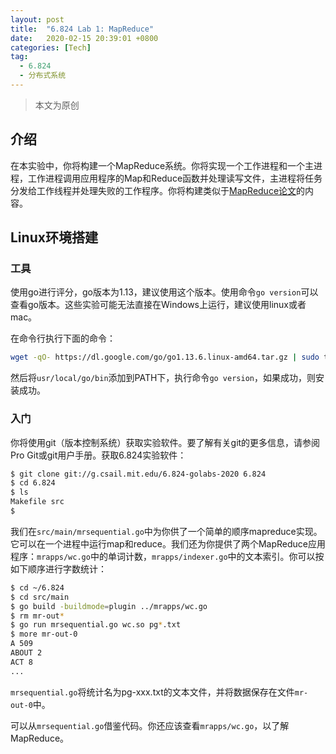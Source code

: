 ```yaml
---
layout: post
title:  "6.824 Lab 1: MapReduce"
date:   2020-02-15 20:39:01 +0800
categories: [Tech]
tag: 
  - 6.824
  - 分布式系统
---
```


>本文为原创

## 介绍

在本实验中，你将构建一个MapReduce系统。你将实现一个工作进程和一个主进程，工作进程调用应用程序的Map和Reduce函数并处理读写文件，主进程将任务分发给工作线程并处理失败的工作程序。你将构建类似于[MapReduce论文](http://research.google.com/archive/mapreduce-osdi04.pdf)的内容。

## Linux环境搭建

### 工具

使用go进行评分，go版本为1.13，建议使用这个版本。使用命令`go version`可以查看go版本。这些实验可能无法直接在Windows上运行，建议使用linux或者mac。

在命令行执行下面的命令：

```bash
wget -qO- https://dl.google.com/go/go1.13.6.linux-amd64.tar.gz | sudo tar xz -C /usr/local
```

然后将`usr/local/go/bin`添加到PATH下，执行命令`go version`，如果成功，则安装成功。

### 入门

你将使用git（版本控制系统）获取实验软件。要了解有关git的更多信息，请参阅Pro Git或git用户手册。获取6.824实验软件：

```bash
$ git clone git://g.csail.mit.edu/6.824-golabs-2020 6.824
$ cd 6.824
$ ls
Makefile src
$
```

我们在`src/main/mrsequential.go`中为你供了一个简单的顺序mapreduce实现。它可以在一个进程中运行map和reduce。我们还为你提供了两个MapReduce应用程序：`mrapps/wc.go`中的单词计数，`mrapps/indexer.go`中的文本索引。你可以按如下顺序进行字数统计：

```bash
$ cd ~/6.824
$ cd src/main
$ go build -buildmode=plugin ../mrapps/wc.go
$ rm mr-out*
$ go run mrsequential.go wc.so pg*.txt
$ more mr-out-0
A 509
ABOUT 2
ACT 8
...
```

`mrsequential.go`将统计名为pg-xxx.txt的文本文件，并将数据保存在文件`mr-out-0`中。

可以从`mrsequential.go`借鉴代码。你还应该查看`mrapps/wc.go`，以了解MapReduce。
